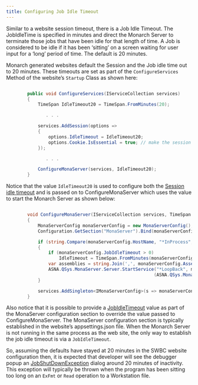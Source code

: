 ```yaml
---
title: Configuring Job Idle Timeout
---
```


Similar to a website session timeout, there is a Job Idle Timeout. The JobIdleTime is specified in minutes and direct the Monarch Server to terminate those jobs that have been idle for that length of time.  A Job is considered to be idle if it has been ‘sitting’ on a screen waiting for user input for a ‘long’ period of time.  The default is 20 minutes.

Monarch generated websites default the Session and the Job idle time out to 20 minutes.  These timeouts are set as part of the `ConfigureServices` Method of the website’s `Startup` Class as shown here:

```cs

        public void ConfigureServices(IServiceCollection services)
        {
            TimeSpan IdleTimeout20 = TimeSpan.FromMinutes(20);

               . . . 

            services.AddSession(options =>
            {
                options.IdleTimeout = IdleTimeout20;
                options.Cookie.IsEssential = true; // make the session cookie Essential -- Problematic for DGPR??
            });

               . . . 

            ConfigureMonaServer(services, IdleTimeout20);
        }
```

Notice that the value `IdleTimeout20` is used to configure both the [Session idle timeout](https://learn.microsoft.com/en-us/aspnet/core/fundamentals/app-state#session-options) and is passed on to ConfigureMonaServer which uses the value to start the Monarch Server as shown below:

```cs

        void ConfigureMonaServer(IServiceCollection services, TimeSpan IdleTimeout)
        {
            MonaServerConfig monaServerConfig = new MonaServerConfig();
            Configuration.GetSection("MonaServer").Bind(monaServerConfig);

            if (string.Compare(monaServerConfig.HostName, "*InProcess", true) == 0)
            {
                if (monaServerConfig.JobIdleTimeout > 0)
                    IdleTimeout = TimeSpan.FromMinutes(monaServerConfig.JobIdleTimeout);
                var assemblies = string.Join(',', monaServerConfig.AssemblyList.ToArray());
                ASNA.QSys.MonaServer.Server.StartService("*LoopBack", monaServerConfig.Port, IdleTimeout, assemblies,
                                                        (ASNA.QSys.MonaServer.TraceOptions)monaServerConfig.TraceOption, false);
            }

            services.AddSingleton<IMonaServerConfig>(s => monaServerConfig);
        }
```

Also notice that it is possible to provide a [JobIdleTimeout](configure-expo-website.html#monaserver) value as part of the MonaServer configuration section to override the value passed to ConfigureMonaServer. The MonaServer configuration section is typically established in the website’s appsettings.json file. When the Monarch Server is not running in the same process as the web site, the only way to establish the job idle timeout is via a `JobIdleTimeout`.

So, assuming the defaults have stayed at 20 minutes in the SWBC website configuration then, it is expected that developer will see the debugger popup an [JobShutDownException](/reference/runtime/qsys-runtime-job-support/shutting-down-exception.html) dialog around 20 minutes of inactivity. This exception will typically be thrown when the program has been sitting too long on an `ExFmt` or `Read` operation to a Workstation file.


